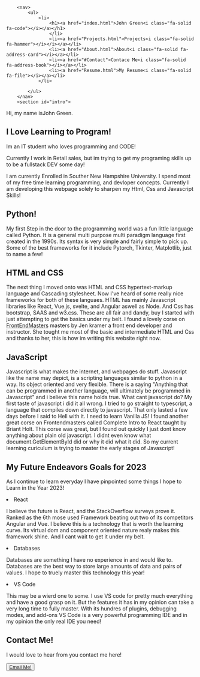 <!DOCTYPE html>
<html>
<link href="stylesheet.css" rel="stylesheet"><link> 
<script src="https://kit.fontawesome.com/e9c25b117f.js" crossorigin="anonymous"></script>

        <nav>
            <ul>
                <li>
                    <h1><a href="index.html">John Green<i class="fa-solid fa-code"></i></a></h1>
                    </li>
                    <li><a href="Projects.html">Projects<i class="fa-solid fa-hammer"></i></i></a></li>
                    <li><a href="About.html">About<i class="fa-solid fa-address-card"></i></a></li>
                    <li><a href="#Contact">Contace Me<i class="fa-solid fa-address-book"></i></a></li> 
                    <li><a href="Resume.html">My Resume<i class="fa-solid fa-file"></i></a></li>
                </li>
            
            </ul>
        </nav>
        <section id="intro">
    

<p class="name">Hi, my name is<span>John Green.</span></p>

<h2 class="learning-class">I Love Learning to <span>Program!</span></h2>

<p class="script">Im an IT student who loves programming and <span>CODE!</span><p>
</p>

<p class="name-me">Currently I work in Retail sales, but im trying to get
my programing skills up to be a fullstack <span>DEV</span> some day!</p>
<p>I am currently Enrolled in Souther New Hampshire University. I spend most of my free time learning programming, and devloper concepts. Currently I am developing this webpage solely to sharpen my Html, Css and Javascript Skills!</p>
<h2 class="python">Python!</h2>
<p>My first Step in the door to the programming world was a fun little language called Python. It is a general multi purpose multi paradigm language first created in the 1990s. Its syntax is very simple and fairly simple to pick up. Some of the best frameworks for it include Pytorch, Tkinter, Matplotlib, just to name a few!</p>
<h2 class="python">HTML and CSS</h2>
<p>The next thing I moved onto was HTML and CSS hypertext-markup language and Cascading stylesheet. Now I've heard of some really nice frameworks for both of these languaes. HTML has mainly Javascript libraries like React, Vue.js, svelte, and Angular aswell as Node. And Css has bootstrap, SAAS and w3.css. These are all fair and dandy, buy I started with just attempting to get the basics under my belt. I found a lovely corse on <a href="https://frontendmasters.com/">FrontEndMasters</a> masters by Jen kramer a front end developer and instructor. She tought me most of the basic and intermediate HTML and Css and thanks to her, this is how im writing this website right now.</p>
<h2 class="python">JavaScript</h2>
<p>Javascript is what makes the internet, and webpages do stuff. Javascript like the name may depict, is a scripting languages similar to python in a way. Its object oriented and very flexible. There is a saying "Anything that can be programmed in another language, will ultimately be programmed in Javascript" and i believe this name holds true. What cant javascript do? My first taste of javascript i did it all wrong. I tried to go straight to typescript, a language that compiles down directly to javascript. That only lasted a few days before I said to Hell with it. I need to learn Vanilla JS! I found another great corse on Frontendmasters called Complete Intro to React taught by Briant Holt. This corse was great, but I found out quickly I just dont know anything about plain old javascript. I didnt even know what document.GetElementById did or why it did what it did. So my current learning curiculum is trying to master the early stages of Javascript!</p>
<h2>My Future Endeavors Goals for 2023</h2>
<p>As I continue to learn everyday I have pinpointed some things I hope to Learn in the Year 2023!</p>
<li>React</li>
<p>I believe the future is React, and the StackOverflow surveys prove it. Ranked as the 6th mose used Framework beating out two of its competitors Angular and Vue. I believe this is a technology that is worth the learning curve. Its virtual dom and component oriented nature realy makes this framework shine. And I cant wait to get it under my belt.</p>
<li>Databases</li>
<p>Databases are something I have no experience in and would like to. Databases are the best way to store large amounts of data and pairs of values. I hope to truely master this technology this year!</p>
<li>VS Code</li>
<p>This may be a wierd one to some. I use VS code for pretty much everything and have a good grasp on it. But the features it has in my opinion can take a very long time to fully master. With its hundres of plugins, debugging modes, and add-ons VS Code is a very powerful programming IDE and in my opinion the only real IDE you need!</p>

</section>


<section id="contact">
    <h2>Contact Me!</h2>
    <p>I would love to hear from you contact me here!</p>
    <button><a href="mailto:johngreenmauhs12345@gmail.com">Email Me!</a></button>
</section>
</html>

